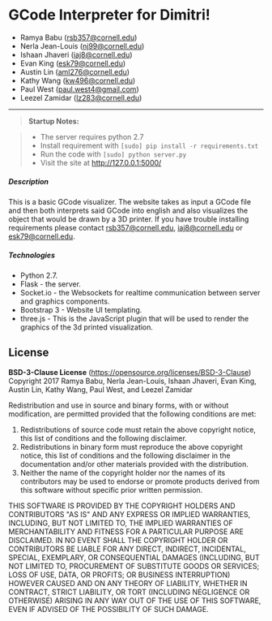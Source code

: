 GCode Interpreter for Dimitri!
===================

 - Ramya Babu (rsb357@cornell.edu)
 - Nerla Jean-Louis (nj99@cornell.edu)
 - Ishaan Jhaveri (iaj8@cornell.edu)
 - Evan King (esk79@cornell.edu)
 - Austin Lin (aml276@cornell.edu)
 - Kathy Wang (kw496@cornell.edu)
 - Paul West (paul.west4@gmail.com)
 - Leezel Zamidar (lz283@cornell.edu)

----------

> **Startup Notes:**

> - The server requires python 2.7
> - Install requirement with `[sudo] pip install -r requirements.txt`
> - Run the code with `[sudo] python server.py`
> - Visit the site at http://127.0.0.1:5000/

##### Description

This is a basic GCode visualizer. The website takes as input a GCode file and then both interprets said GCode into english and also visualizes the object that would be drawn by a 3D printer. If you have trouble installing requirements please contact rsb357@cornell.edu, iaj8@cornell.edu or esk79@cornell.edu.

##### Technologies

 - Python 2.7.
 - Flask - the server.
 - Socket.io - the Websockets for realtime communication between server and graphics components.
 - Bootstrap 3 - Website UI templating.
 - three.js - This is the JavaScript plugin that will be used to render the graphics of the 3d printed visualization.

License
-------------

**BSD-3-Clause License**
(https://opensource.org/licenses/BSD-3-Clause)
Copyright 2017 Ramya Babu, Nerla Jean-Louis, Ishaan Jhaveri, Evan King, Austin Lin, Kathy Wang, Paul West, and Leezel Zamidar

Redistribution and use in source and binary forms, with or without modification, are permitted provided that the following conditions are met:
1. Redistributions of source code must retain the above copyright notice, this list of conditions and the following disclaimer.
2. Redistributions in binary form must reproduce the above copyright notice, this list of conditions and the following disclaimer in the documentation and/or other materials provided with the distribution.
3. Neither the name of the copyright holder nor the names of its contributors may be used to endorse or promote products derived from this software without specific prior written permission.

THIS SOFTWARE IS PROVIDED BY THE COPYRIGHT HOLDERS AND CONTRIBUTORS "AS IS" AND ANY EXPRESS OR IMPLIED WARRANTIES, INCLUDING, BUT NOT LIMITED TO, THE IMPLIED WARRANTIES OF MERCHANTABILITY AND FITNESS FOR A PARTICULAR PURPOSE ARE DISCLAIMED. IN NO EVENT SHALL THE COPYRIGHT HOLDER OR CONTRIBUTORS BE LIABLE FOR ANY DIRECT, INDIRECT, INCIDENTAL, SPECIAL, EXEMPLARY, OR CONSEQUENTIAL DAMAGES (INCLUDING, BUT NOT LIMITED TO, PROCUREMENT OF SUBSTITUTE GOODS OR SERVICES; LOSS OF USE, DATA, OR PROFITS; OR BUSINESS INTERRUPTION) HOWEVER CAUSED AND ON ANY THEORY OF LIABILITY, WHETHER IN CONTRACT, STRICT LIABILITY, OR TORT (INCLUDING NEGLIGENCE OR OTHERWISE) ARISING IN ANY WAY OUT OF THE USE OF THIS SOFTWARE, EVEN IF ADVISED OF THE POSSIBILITY OF SUCH DAMAGE.

